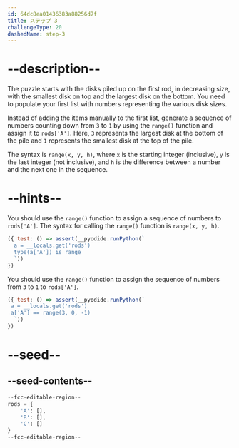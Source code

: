 ```yaml
---
id: 64dc8ea01436383a88256d7f
title: ステップ 3
challengeType: 20
dashedName: step-3
---
```


# --description--

The puzzle starts with the disks piled up on the first rod, in decreasing size, with the smallest disk on top and the largest disk on the bottom. You need to populate your first list with numbers representing the various disk sizes.

Instead of adding the items manually to the first list, generate a sequence of numbers counting down from `3` to `1` by using the `range()` function and assign it to `rods['A']`. Here, `3` represents the largest disk at the bottom of the pile and `1` represents the smallest disk at the top of the pile.

The syntax is `range(x, y, h)`, where `x` is the starting integer (inclusive), `y` is the last integer (not inclusive), and `h` is the difference between a number and the next one in the sequence.

# --hints--

You should use the `range()` function to assign a sequence of numbers to `rods['A']`. The syntax for calling the `range()` function is `range(x, y, h)`.

```js
({ test: () => assert(__pyodide.runPython(`
  a = __locals.get('rods')
  type(a['A']) is range
  `))
})
```

You should use the `range()` function to assign the sequence of numbers from `3` to `1` to `rods['A']`.

```js
({ test: () => assert(__pyodide.runPython(`
 a = __locals.get('rods')
 a['A'] == range(3, 0, -1)
  `))
})
```

# --seed--

## --seed-contents--

```py
--fcc-editable-region--
rods = {
    'A': [],
    'B': [],
    'C': []
}
--fcc-editable-region--
```
